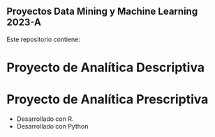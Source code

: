 ## Proyectos Data Mining y Machine Learning 2023-A
 Este repositorio contiene:
# Proyecto de Analítica Descriptiva
# Proyecto de Analítica Prescriptiva

- Desarrollado con R.
- Desarrollado con Python
